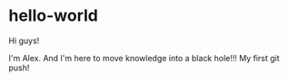 # hello-world

Hi guys!

I'm Alex. And I'm here to move knowledge into a black hole!!!
My first git push!
